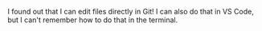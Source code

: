 I found out that I can edit files directly in Git! I can also do that in VS Code, but I can't remember how to do that in the terminal. 
